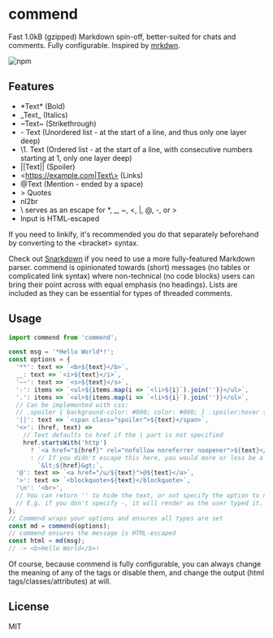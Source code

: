 # commend

Fast 1.0kB (gzipped) Markdown spin-off, better-suited for chats and comments. Fully configurable. Inspired by [mrkdwn](https://api.slack.com/messaging/composing/formatting).

![npm](https://img.shields.io/npm/v/commend)

## Features

- \*Text\* (Bold)
- \_Text\_ (Italics)
- ~Text~ (Strikethrough)
- \- Text (Unordered list - at the start of a line, and thus only one layer deep)
- \1. Text (Ordered list - at the start of a line, with consecutive numbers starting at 1, only one layer deep)
- ||Text|| (Spoiler)
- \<https://example.com|Text\> (Links)
- @Text (Mention - ended by a space)
- \> Quotes
- nl2br
- \\ serves as an escape for \*, \_, ~, <, |, @, -, or >
- Input is HTML-escaped

If you need to linkify, it's recommended you do that separately beforehand by converting to the \<bracket\> syntax.

Check out [Snarkdown](https://github.com/developit/snarkdown) if you need to use a more fully-featured Markdown parser. commend is opinionated towards (short) messages (no tables or complicated link syntax) where non-technical (no code blocks) users can bring their point across with equal emphasis (no headings). Lists are included as they can be essential for types of threaded comments.

## Usage

```js
import commend from 'commend';

const msg = '*Hello World*!';
const options = {
  '**': text => `<b>${text}</b>`,
  __: text => `<i>${text}</i>`,
  '~~': text => `<s>${text}</s>`,
  '-': items => `<ul>${items.map(i => `<li>${i}`).join('')}</ul>`,
  '.': items => `<ol>${items.map(i => `<li>${i}`).join('')}</ol>`,
  // Can be implemented with css:
  // .spoiler { background-color: #000; color: #000; } .spoiler:hover { color: #fff; }
  '||': text => `<span class="spoiler">${text}</span>`,
  '<>': (href, text) =>
    // Text defaults to href if the | part is not specified
    href.startsWith('http')
      ? `<a href="${href}" rel="nofollow noreferrer noopener">${text}</a>`
      : // If you didn't escape this here, you would more or less be allowing HTML through (very unlikely to be desirable, unless you use a whitelist)
        `&lt;${href}&gt;`,
  '@': text => `<a href="/u/${text}">@${text}</a>`,
  '>': text => `<blockquote>${text}</blockquote>`,
  '\n': '<br>',
  // You can return '' to hide the text, or not specify the option to not perform that transform
  // E.g. if you don't specify -, it will render as the user typed it.
};
// Commend wraps your options and ensures all types are set
const md = commend(options);
// commend ensures the message is HTML-escaped
const html = md(msg);
// -> <b>Hello World</b>!
```

Of course, because commend is fully configurable, you can always change the meaning of any of the tags or disable them, and change the output (html tags/classes/attributes) at will.

## License

MIT
